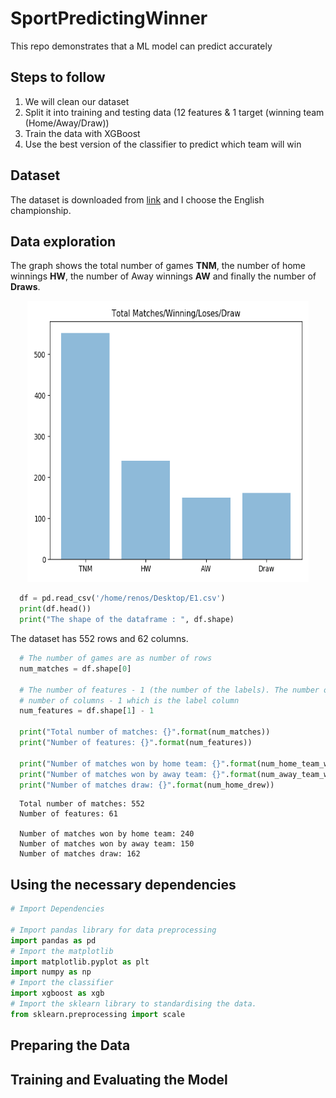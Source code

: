 # SportPredictingWinner

This repo demonstrates that a ML model can predict accurately


## Steps to follow

  1. We will clean our dataset
  2. Split it into training and testing data (12 features & 1 target (winning team           (Home/Away/Draw))
  3. Train the data with XGBoost 
  4. Use the best version of the classifier to predict which team will win
  
  
## Dataset 

The dataset is downloaded from [link](http://football-data.co.uk/data.php) and I choose the English championship.  

## Data exploration
  
The graph shows the total number of games **TNM**, the number of home winnings **HW**, the number of Away winnings **AW** and finally the number of **Draws**.
  
<p align="center"> 
<img src="https://github.com/BardisRenos/SportPredictingWinner/blob/master/myplot.png" width="450" height="450" style=centerme>
</p>

```python
  df = pd.read_csv('/home/renos/Desktop/E1.csv')
  print(df.head())
  print("The shape of the dataframe : ", df.shape)
```
The dataset has 552 rows and 62 columns.

```python
  # The number of games are as number of rows
  num_matches = df.shape[0]
  
  # The number of features - 1 (the number of the labels). The number of features are the 
  # number of columns - 1 which is the label column
  num_features = df.shape[1] - 1
  
  print("Total number of matches: {}".format(num_matches))
  print("Number of features: {}".format(num_features))
  
  print("Number of matches won by home team: {}".format(num_home_team_wins))
  print("Number of matches won by away team: {}".format(num_away_team_wins))
  print("Number of matches draw: {}".format(num_home_drew))
```

```text
  Total number of matches: 552
  Number of features: 61
  
  Number of matches won by home team: 240
  Number of matches won by away team: 150
  Number of matches draw: 162

```

  
## Using the necessary dependencies

```python
# Import Dependencies

# Import pandas library for data preprocessing
import pandas as pd
# Import the matplotlib 
import matplotlib.pyplot as plt
import numpy as np
# Import the classifier
import xgboost as xgb
# Import the sklearn library to standardising the data.
from sklearn.preprocessing import scale

```
 
## Preparing the Data




## Training and Evaluating the Model

